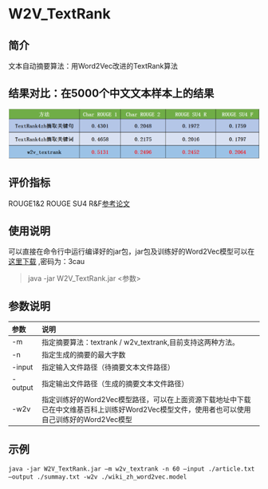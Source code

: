 # W2V_TextRank

## 简介
文本自动摘要算法：用Word2Vec改进的TextRank算法

## 结果对比：在5000个中文文本样本上的结果
![](/jpg/result.jpg)

## 评价指标
ROUGE1&2 ROUGE SU4 R&F[参考论文](http://www.aclweb.org/anthology/W04-1013)

## 使用说明
可以直接在命令行中运行编译好的jar包，jar包及训练好的Word2Vec模型可以在[这里下载](http://pan.baidu.com/s/1geJO8aJ) ,密码为：3cau
> java -jar W2V_TextRank.jar <参数>

## 参数说明
| 参数 | 说明 | 
|:---------------------|:--------|
| -m | 指定摘要算法：textrank / w2v_textrank,目前支持这两种方法。| 
| -n | 指定生成的摘要的最大字数| 
| -input | 指定输入文件路径（待摘要文本文件路径）|
| -output| 指定输出文件路径（生成的摘要文本文件路径） | 
| -w2v | 指定训练好的Word2Vec模型路径，可以在上面资源下载地址中下载已在中文维基百科上训练好Word2Vec模型文件，使用者也可以使用自己训练好的Word2Vec模型| 

## 示例
```
java -jar W2V_TextRank.jar –m w2v_textrank -n 60 –input ./article.txt –output ./summay.txt -w2v ./wiki_zh_word2vec.model
```
